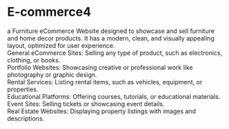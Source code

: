 # E-commerce4
a Furniture eCommerce Website designed to showcase and sell furniture and home decor products. It has a modern, clean, and visually appealing layout, optimized for user experience.<br>
General eCommerce Sites: Selling any type of product, such as electronics, clothing, or books.<br>
Portfolio Websites: Showcasing creative or professional work like photography or graphic design.<br>
Rental Services: Listing rental items, such as vehicles, equipment, or properties.<br>
Educational Platforms: Offering courses, tutorials, or educational materials.<br>
Event Sites: Selling tickets or showcasing event details.<br>
Real Estate Websites: Displaying property listings with images and descriptions.<br>
